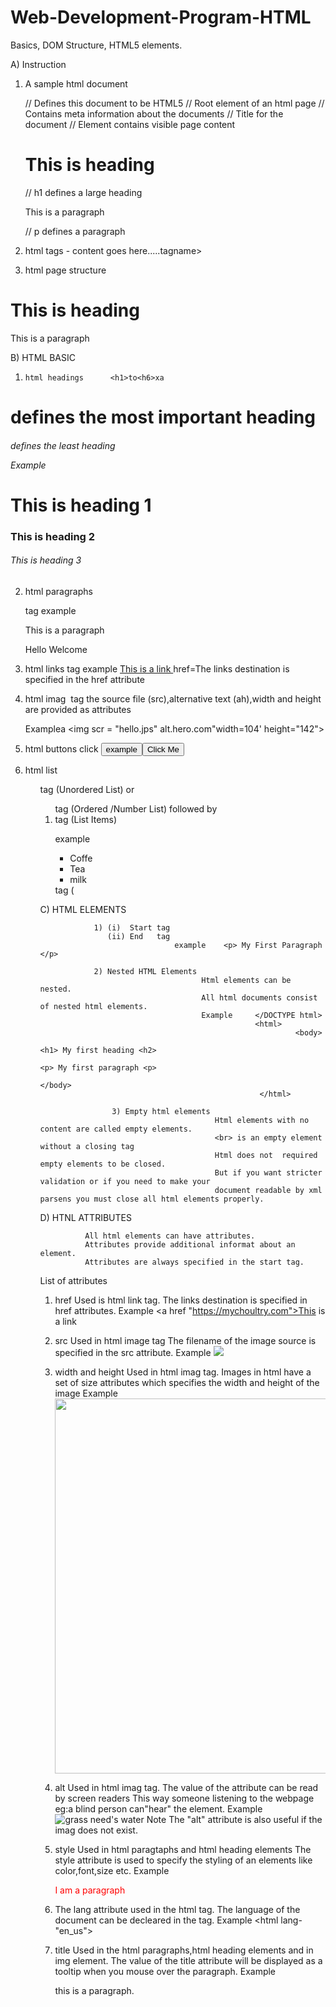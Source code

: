 # Web-Development-Program-HTML
Basics, DOM Structure, HTML5 elements.

A) Instruction 

1) A sample html document 

    <!DOCTYPE html>                                                 // Defines this document to be HTML5
    <html>                                                         // Root element of an html page
              <head>                                              // Contains meta information about the documents
                           <title>Page Title </title>            // Title for the document
              </head>
              <body>                                            // Element contains visible page content
                           <h1> This is heading </h1>          // h1 defines a large heading
                           <p> This is a paragraph </p>       // p defines a paragraph
              </body>
    </html>

2) html tags - <tagname>content goes here.....</tagname>tagname>

3) html page structure 

<html>
              <head>
                           <title>Page Title </title>
              </head>
              <body>
                           <h1> This is heading </h1>
                           <p> This is a paragraph </p>
              </body>
</html>

B) HTML BASIC
1)     html headings      <h1>to<h6>xa
<h1> defines the most important heading
<h6> defines the least heading

Example  <h1> This is heading 1 </h1>
         <h3> This is heading 2 </h3>
         <h6> This is heading 3 </h6>

2) html paragraphs  <p> tag
example <p> This is a paragraph</p>
        <p> Hello Welcome</p>

3) html links <a> tag
   example <a href="https://hi.com"> This is a link </a>
           href=The links destination is specified in the href attribute

4) html imag      <img> tag
          the source file (src),alternative text (ah),width and height are provided as attributes

   Examplea <img scr = "hello.jps" alt.hero.com"width=104' height="142">

5) html buttons             click <button>
    example  <button> Click Me </button>

6) html list  <ul> tag (Unordered List) or 
              <ol> tag (Ordered /Number List) followed by 
              <li> tag (List Items)

   example   <ul>
                   <li> Coffe </li>
                   <li> Tea   </li>
                   <li> milk  </li>
             </ul>
 tag (

C) HTML ELEMENTS 

                1) (i)  Start tag 
                   (ii) End   tag
                                  example    <p> My First Paragraph </p>

                2) Nested HTML Elements
                                        Html elements can be nested.
                                        All html documents consist of nested html elements.
                                        Example     </DOCTYPE html>
                                                    <html>
                                                             <body>
                                                                    <h1> My first heading <h2>
                                                                    <p> My first paragraph <p>
                                                             </body>
                                                     </html>

                    3) Empty html elements
                                           Html elements with no content are called empty elements. 
                                           <br> is an empty element without a closing tag
                                           Html does not  required empty elements to be closed.
                                           But if you want stricter validation or if you need to make your 
                                           document readable by xml parsens you must close all html elements properly.


D) HTNL ATTRIBUTES

              All html elements can have attributes.
              Attributes provide additional informat about an element.
              Attributes are always specified in the start tag.

 List of attributes

 1) href
          Used is html link tag.
          The links destination is specified in href attributes.
          Example
                   <a href "https://mychoultry.com">This is a link</a>

2) src
        Used in html image tag
        The filename of the image source is specified in the src attribute.
        Example
                <img src="img_grass.jpg">

3) width and height
                     Used in html imag tag.
                     Images in html have a set of size attributes which specifies the width and height of the image
                     Example
                             <img src="img_grass.jpg" width="500" height="600">

4) alt
       Used in html imag tag.
       The value of the attribute can be read by screen readers
       This way someone listening to the webpage eg:a blind person can"hear" the element.
       Example
               <img src="img_grass.jpj" alt="grass need's water">
       Note The "alt" attribute is also useful if the imag does not exist.

5) style
         Used in html paragtaphs and html heading elements
         The style attribute is used to specify the styling of an elements like color,font,size etc.
         Example
                  <p style="color:red">I am a paragraph</p>

6) The lang attribute
                      used in the html tag.
                      The language of the document can be decleared in the <html>tag.
                      Example
                              <!DOCTYPE html>
                              <html lang-"en_us">
                              <head>      </head>
                              <body>      </body>
                              </html>

7) title 
          Used in the html paragraphs,html heading elements and in img element.
          The value of the title attribute will be displayed as a tooltip when you mouse over the paragraph.
          Example
                  <p title="I'm a tooltip">
                  this is a paragraph.
                  </p>






